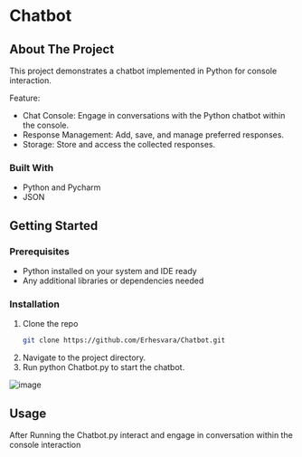 # Chatbot

## About The Project

This project demonstrates a chatbot implemented in Python for console interaction.

Feature:
* Chat Console: Engage in conversations with the Python chatbot within the console.
* Response Management: Add, save, and manage preferred responses.
* Storage: Store and access the collected responses.

### Built With
* Python and Pycharm
* JSON

## Getting Started

### Prerequisites

* Python installed on your system and IDE ready
* Any additional libraries or dependencies needed

### Installation

1. Clone the repo
   ```sh
   git clone https://github.com/Erhesvara/Chatbot.git
   ```
3. Navigate to the project directory.
4. Run python Chatbot.py to start the chatbot.
   
![image](https://github.com/Erhesvara/Chatbot/assets/106751010/5f3038eb-ad36-4c5a-8385-ff8b8e31e975)

## Usage

After Running the Chatbot.py interact and engage in conversation within the console interaction
